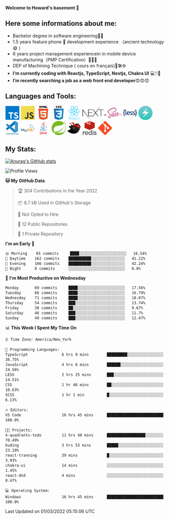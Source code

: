 **Welcome to Howard's basement  👋**
<!--
**howardding2000/howardding2000** is a ✨ _special_ ✨ repository because its `README.md` (this file) appears on your GitHub profile.

Here are some ideas to get you started: -->

**Here some informations about me:**  
---
- Bachelor degree in software engineering:man_student:
- 1.5 years feature phone :iphone: development experience （ancient technology :sweat_smile:	）
- 6 years project management experiencein in mobile device manufacturing（PMP Certification）:briefcase::necktie::pencil:
- DEP of Machining Technique ( cours en français):toolbox::hammer_and_wrench::gear:
- __I’m currently coding with Reactjs, TypeScript, Nextjs, Chakra UI__ :computer::computer_mouse::muscle:
- __I’m recently searching a job as a web front end developer__:heart_eyes::heart_eyes::heart_eyes:
<!--- Welcome to visite my website <a href="https://www.buding.ca">buding.ca</a>, although it's still under construction :sweat_smile::sweat_smile::sweat_smile:-->

**Languages and Tools:**  
---
<div>  
<a href="#"><img height="45" src="./assets/icons/typescript.svg" alt="TypeScript"></a>
<a href="#"><img height="45" src="./assets/icons/javascript.svg" alt="JavaScript"></a>
<a href="#"><img height="45" src="./assets/icons/html5.svg" alt="html5"></a>
<a href="#"><img height="45" src="./assets/icons/css3.svg" alt="CSS3"></a>
<a href="#"><img height="45" src="./assets/icons/react.svg" alt="React"></a>
<a href="#"><img height="45" src="./assets/icons/nextjs.svg" alt="Nextjs"></a>
<a href="#"><img height="45" src="./assets/icons/sass.svg" alt="SASS"></a>
<a href="#"><img height="45" src="./assets/icons/less.svg" alt="LESS"></a>
<a href="#"><img height="45" src="./assets/icons/logo-chakra-400x400.jpg" alt="Chakra UI"></a>
<!--<a href="#"><img height="45" src="./assets/icons/bootstrap.svg" alt="Bootstrap"></a>-->
<a href="#"><img height="45" src="./assets/icons/vscode.svg" alt="vscode"></a>
<a href="#"><img height="45" src="./assets/icons/mysql.svg" alt="MySQL"></a>
<a href="#"><img height="45" src="./assets/icons/java.svg" alt="JAVA"></a>
<a href="#"><img height="45" src="./assets/icons/spring.svg" alt="SpringBoot 2"></a>
<a href="#"><img height="45" src="./assets/icons/mybatis.svg" alt="MyBatis"></a>
<a href="#"><img height="45" src="./assets/icons/redis.svg" alt="Redis"></a>
<a href="#"><img height="45" src="./assets/icons/git.svg" alt="git"></a>
<!--<a href="#"><img height="45" src="./assets/icons/docker.svg" alt="docker"></a>-->
<!--<a href="#"><img height="45" src="./assets/icons/bash.svg" alt="bash"></a>-->
<!--<a href="#"><img height="45" src="./assets/icons/linux.svg" alt="Linux"></a>-->
</div>

**My Stats:**  
---
[![Anurag's GitHub stats](https://github-readme-stats.vercel.app/api?username=howardding2000&show_icons=true&theme=default)](#)

<!--START_SECTION:waka-->
![Profile Views](http://img.shields.io/badge/Profile%20Views-46-blue)

**🐱 My GitHub Data** 

> 🏆 304 Contributions in the Year 2022
 > 
> 📦 8.7 kB Used in GitHub's Storage 
 > 
> 🚫 Not Opted to Hire
 > 
> 📜 12 Public Repositories 
 > 
> 🔑 1 Private Repository 
 > 
**I'm an Early 🐤** 

```text
🌞 Morning    65 commits     ████░░░░░░░░░░░░░░░░░░░░░   16.54% 
🌆 Daytime    162 commits    ██████████░░░░░░░░░░░░░░░   41.22% 
🌃 Evening    166 commits    ██████████░░░░░░░░░░░░░░░   42.24% 
🌙 Night      0 commits      ░░░░░░░░░░░░░░░░░░░░░░░░░   0.0%

```
📅 **I'm Most Productive on Wednesday** 

```text
Monday       69 commits     ████░░░░░░░░░░░░░░░░░░░░░   17.56% 
Tuesday      66 commits     ████░░░░░░░░░░░░░░░░░░░░░   16.79% 
Wednesday    71 commits     ████░░░░░░░░░░░░░░░░░░░░░   18.07% 
Thursday     54 commits     ███░░░░░░░░░░░░░░░░░░░░░░   13.74% 
Friday       38 commits     ██░░░░░░░░░░░░░░░░░░░░░░░   9.67% 
Saturday     46 commits     ███░░░░░░░░░░░░░░░░░░░░░░   11.7% 
Sunday       49 commits     ███░░░░░░░░░░░░░░░░░░░░░░   12.47%

```


📊 **This Week I Spent My Time On** 

```text
⌚︎ Time Zone: America/New_York

💬 Programming Languages: 
TypeScript               6 hrs 9 mins        █████████░░░░░░░░░░░░░░░░   36.75% 
JavaScript               4 hrs 6 mins        ██████░░░░░░░░░░░░░░░░░░░   24.56% 
LESS                     2 hrs 25 mins       ███░░░░░░░░░░░░░░░░░░░░░░   14.51% 
CSS                      1 hr 46 mins        ██░░░░░░░░░░░░░░░░░░░░░░░   10.63% 
SCSS                     1 hr 1 min          █░░░░░░░░░░░░░░░░░░░░░░░░   6.13%

🔥 Editors: 
VS Code                  16 hrs 45 mins      █████████████████████████   100.0%

🐱‍💻 Projects: 
4-quadrants-todo         11 hrs 48 mins      █████████████████░░░░░░░░   70.49% 
buding                   3 hrs 53 mins       █████░░░░░░░░░░░░░░░░░░░░   23.19% 
react-tranning           39 mins             █░░░░░░░░░░░░░░░░░░░░░░░░   3.93% 
chakra-ui                14 mins             ░░░░░░░░░░░░░░░░░░░░░░░░░   1.45% 
react-dnd                4 mins              ░░░░░░░░░░░░░░░░░░░░░░░░░   0.47%

💻 Operating System: 
Windows                  16 hrs 45 mins      █████████████████████████   100.0%

```


 Last Updated on 01/03/2022 05:15:06 UTC
<!--END_SECTION:waka-->

<!-- need to replace the icon sources

[![Top Langs](https://github-readme-stats.vercel.app/api/top-langs/?username=howardding2000&layout=compact)](#)

- 👯 I’m looking to collaborate on ...
- 🤔 I’m looking for help with ...
- 💬 Ask me about ...
- 📫 How to reach me: ...
- 😄 Pronouns: ...
- ⚡ Fun fact: ...
-->
